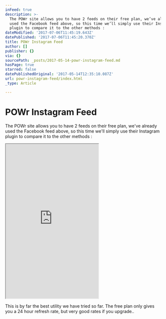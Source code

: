 ```yaml
---
inFeed: true
description: >-
  The POWr site allows you to have 2 feeds on their free plan, we’ve already
  used the Facebook feed above, so this time we’ll simply use their Instagram
  plugin to compare it to the other methods :
dateModified: '2017-07-06T11:45:19.643Z'
datePublished: '2017-07-06T11:45:20.370Z'
title: POWr Instagram Feed
author: []
publisher: {}
via: {}
sourcePath: _posts/2017-05-14-powr-instagram-feed.md
hasPage: true
starred: false
datePublishedOriginal: '2017-05-14T12:35:10.087Z'
url: powr-instagram-feed/index.html
_type: Article

---
```

# POWr Instagram Feed

The POWr site allows you to have 2 feeds on their free plan, we've already used the Facebook feed above, so this time we'll simply use their Instagram plugin to compare it to the other methods :

<iframe src="https://the-grid.github.io/ed-userhtml/?g=eJwlzEEOwiAQQNG9p5jMnmJTQtMEuIpBoIqhLWGI6O1t6-qv3lfkSswVqDiNnLfWury10sWNn30RQvjUUFabWP3moPFZl4RG8b80cAHl4xtcskQaD8XiStU-il3YHIJHiF7jPN2vth_GWy8mMUoh5XBcdmp-Gh4r0g" height="500" style=""></iframe>

This is by far the best utility we have tried so far. The free plan only gives you a 24 hour refresh rate, but very good rates if you upgrade..
